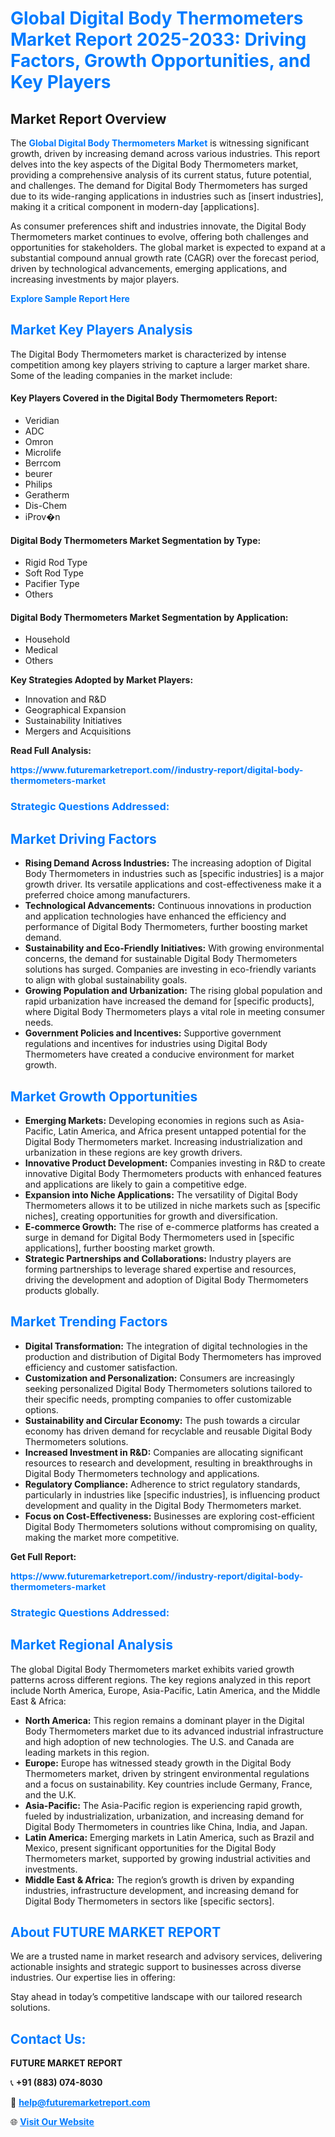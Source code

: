 <h1 style="color: #007BFF;">Global Digital Body Thermometers Market Report 2025-2033: Driving Factors, Growth Opportunities, and Key Players</h1>

<section id="overview">
<h2>Market Report Overview</h2>
<p>The <a href="https://www.futuremarketreport.com//industry-report/digital-body-thermometers-market" style="color: #007BFF; text-decoration: none;"><strong>Global Digital Body Thermometers Market</strong></a> is witnessing significant growth, driven by increasing demand across various industries. This report delves into the key aspects of the Digital Body Thermometers market, providing a comprehensive analysis of its current status, future potential, and challenges. The demand for Digital Body Thermometers has surged due to its wide-ranging applications in industries such as [insert industries], making it a critical component in modern-day [applications].</p>
<p>As consumer preferences shift and industries innovate, the Digital Body Thermometers market continues to evolve, offering both challenges and opportunities for stakeholders. The global market is expected to expand at a substantial compound annual growth rate (CAGR) over the forecast period, driven by technological advancements, emerging applications, and increasing investments by major players.</p>
</section>

<section id="overview">
<p><a href="https://www.futuremarketreport.com//request-sample/reportId=56095" style="color: #007BFF; text-decoration: none;"><strong>Explore Sample Report Here</strong></a></p>
</section>

<section id="key-players">
<h2 style="color: #007BFF;">Market Key Players Analysis</h2>
<p>The Digital Body Thermometers market is characterized by intense competition among key players striving to capture a larger market share. Some of the leading companies in the market include:</p>
<h4>Key Players Covered in the Digital Body Thermometers Report:</h4>
<ul><li>Veridian</li><li>ADC</li><li>Omron</li><li>Microlife</li><li>Berrcom</li><li>beurer</li><li>Philips</li><li>Geratherm</li><li>Dis-Chem</li><li>iProv�n</li></ul>
<h4>Digital Body Thermometers Market Segmentation by Type:</h4>
<ul><li>Rigid Rod Type</li><li>Soft Rod Type</li><li>Pacifier Type</li><li>Others</li></ul>

<h4>Digital Body Thermometers Market Segmentation by Application:</h4>
<ul><li>Household</li><li>Medical</li><li>Others</li></ul>
<p><strong>Key Strategies Adopted by Market Players:</strong></p>
<ul>
<li>Innovation and R&D</li>
<li>Geographical Expansion</li>
<li>Sustainability Initiatives</li>
<li>Mergers and Acquisitions</li>
</ul>
</section>

<section>
<p><strong>Read Full Analysis: </strong></p><a href="https://www.futuremarketreport.com//industry-report/digital-body-thermometers-market" style="color: #007BFF; text-decoration: none;"><strong>https://www.futuremarketreport.com//industry-report/digital-body-thermometers-market</strong></a>
<h3 style="color: #007BFF;">Strategic Questions Addressed:</h3>
</section>

<section id="driving-factors">
<h2 style="color: #007BFF;">Market Driving Factors</h2>
<ul>
<li><strong>Rising Demand Across Industries:</strong> The increasing adoption of Digital Body Thermometers in industries such as [specific industries] is a major growth driver. Its versatile applications and cost-effectiveness make it a preferred choice among manufacturers.</li>
<li><strong>Technological Advancements:</strong> Continuous innovations in production and application technologies have enhanced the efficiency and performance of Digital Body Thermometers, further boosting market demand.</li>
<li><strong>Sustainability and Eco-Friendly Initiatives:</strong> With growing environmental concerns, the demand for sustainable Digital Body Thermometers solutions has surged. Companies are investing in eco-friendly variants to align with global sustainability goals.</li>
<li><strong>Growing Population and Urbanization:</strong> The rising global population and rapid urbanization have increased the demand for [specific products], where Digital Body Thermometers plays a vital role in meeting consumer needs.</li>
<li><strong>Government Policies and Incentives:</strong> Supportive government regulations and incentives for industries using Digital Body Thermometers have created a conducive environment for market growth.</li>
</ul>
</section>

<section id="growth-opportunities">
<h2 style="color: #007BFF;">Market Growth Opportunities</h2>
<ul>
<li><strong>Emerging Markets:</strong> Developing economies in regions such as Asia-Pacific, Latin America, and Africa present untapped potential for the Digital Body Thermometers market. Increasing industrialization and urbanization in these regions are key growth drivers.</li>
<li><strong>Innovative Product Development:</strong> Companies investing in R&D to create innovative Digital Body Thermometers products with enhanced features and applications are likely to gain a competitive edge.</li>
<li><strong>Expansion into Niche Applications:</strong> The versatility of Digital Body Thermometers allows it to be utilized in niche markets such as [specific niches], creating opportunities for growth and diversification.</li>
<li><strong>E-commerce Growth:</strong> The rise of e-commerce platforms has created a surge in demand for Digital Body Thermometers used in [specific applications], further boosting market growth.</li>
<li><strong>Strategic Partnerships and Collaborations:</strong> Industry players are forming partnerships to leverage shared expertise and resources, driving the development and adoption of Digital Body Thermometers products globally.</li>
</ul>
</section>

<section id="trending-factors">
<h2 style="color: #007BFF;">Market Trending Factors</h2>
<ul>
<li><strong>Digital Transformation:</strong> The integration of digital technologies in the production and distribution of Digital Body Thermometers has improved efficiency and customer satisfaction.</li>
<li><strong>Customization and Personalization:</strong> Consumers are increasingly seeking personalized Digital Body Thermometers solutions tailored to their specific needs, prompting companies to offer customizable options.</li>
<li><strong>Sustainability and Circular Economy:</strong> The push towards a circular economy has driven demand for recyclable and reusable Digital Body Thermometers solutions.</li>
<li><strong>Increased Investment in R&D:</strong> Companies are allocating significant resources to research and development, resulting in breakthroughs in Digital Body Thermometers technology and applications.</li>
<li><strong>Regulatory Compliance:</strong> Adherence to strict regulatory standards, particularly in industries like [specific industries], is influencing product development and quality in the Digital Body Thermometers market.</li>
<li><strong>Focus on Cost-Effectiveness:</strong> Businesses are exploring cost-efficient Digital Body Thermometers solutions without compromising on quality, making the market more competitive.</li>
</ul>
</section>

<section>
<p><strong>Get Full Report: </strong></p><a href="https://www.futuremarketreport.com//industry-report/digital-body-thermometers-market" style="color: #007BFF; text-decoration: none;"><strong>https://www.futuremarketreport.com//industry-report/digital-body-thermometers-market</strong></a>
<h3 style="color: #007BFF;">Strategic Questions Addressed:</h3>
</section>


<section id="regional-analysis">
<h2 style="color: #007BFF;">Market Regional Analysis</h2>
<p>The global Digital Body Thermometers market exhibits varied growth patterns across different regions. The key regions analyzed in this report include North America, Europe, Asia-Pacific, Latin America, and the Middle East & Africa:</p>
<ul>
<li><strong>North America:</strong> This region remains a dominant player in the Digital Body Thermometers market due to its advanced industrial infrastructure and high adoption of new technologies. The U.S. and Canada are leading markets in this region.</li>
<li><strong>Europe:</strong> Europe has witnessed steady growth in the Digital Body Thermometers market, driven by stringent environmental regulations and a focus on sustainability. Key countries include Germany, France, and the U.K.</li>
<li><strong>Asia-Pacific:</strong> The Asia-Pacific region is experiencing rapid growth, fueled by industrialization, urbanization, and increasing demand for Digital Body Thermometers in countries like China, India, and Japan.</li>
<li><strong>Latin America:</strong> Emerging markets in Latin America, such as Brazil and Mexico, present significant opportunities for the Digital Body Thermometers market, supported by growing industrial activities and investments.</li>
<li><strong>Middle East & Africa:</strong> The region’s growth is driven by expanding industries, infrastructure development, and increasing demand for Digital Body Thermometers in sectors like [specific sectors].</li>
</ul>
</section>

<footer>
<h2 style="color: #007BFF;">About FUTURE MARKET REPORT</h2>
<p>We are a trusted name in market research and advisory services, delivering actionable insights and strategic support to businesses across diverse industries. Our expertise lies in offering:</p>

<p>Stay ahead in today’s competitive landscape with our tailored research solutions.</p>

<h2 style="color: #007BFF;">Contact Us:</h2>
<p><strong>FUTURE MARKET REPORT</strong></p>
<p>📞 <strong>+91 (883) 074-8030</strong></p>
<p>📧 <strong><a href="mailto:help@futuremarketreport.com" style="color: #007BFF;">help@futuremarketreport.com</a></strong></p>
<p>🌐 <strong><a href="https://www.futuremarketreport.com/" style="color: #007BFF;">Visit Our Website</a></strong></p>
</footer>